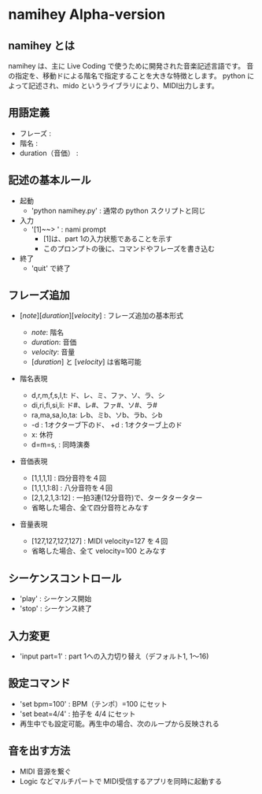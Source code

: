 
# namihey Alpha-version

## namihey とは

namihey は、主に Live Coding で使うために開発された音楽記述言語です。
音の指定を、移動ドによる階名で指定することを大きな特徴とします。
python によって記述され、mido というライブラリにより、MIDI出力します。


## 用語定義

- フレーズ :
- 階名 :
- duration（音価） :


## 記述の基本ルール

- 起動
    - 'python namihey.py'  : 通常の python スクリプトと同じ
- 入力
    - '[1]~~> ' : nami prompt
        - [1]は、part 1の入力状態であることを示す
        - このプロンプトの後に、コマンドやフレーズを書き込む
- 終了
    - 'quit' で終了

## フレーズ追加

- [*note*][*duration*][*velocity*] : フレーズ追加の基本形式
    - *note*: 階名
    - *duration*: 音価
    - *velocity*: 音量
    - [*duration*] と [*velocity*] は省略可能

- 階名表現
    - d,r,m,f,s,l,t: ド、レ、ミ、ファ、ソ、ラ、シ
    - di,ri,fi,si,li: ド#、レ#、ファ#、ソ#、ラ#
    - ra,ma,sa,lo,ta: レb、ミb、ソb、ラb、シb
    - -d : 1オクターブ下のド、 +d : 1オクターブ上のド
    - x: 休符
    - d=m=s, : 同時演奏

- 音価表現
    - [1,1,1,1] : 四分音符を４回
    - [1,1,1,1:8] : 八分音符を４回
    - [2,1,2,1,3:12] : 一拍3連(12分音符)で、タータタータター
    - 省略した場合、全て四分音符とみなす

- 音量表現
    - [127,127,127,127] : MIDI velocity=127 を４回
    - 省略した場合、全て velocity=100 とみなす

## シーケンスコントロール

- 'play' : シーケンス開始
- 'stop' : シーケンス終了

## 入力変更

- 'input part=1' : part 1への入力切り替え（デフォルト1, 1〜16)

## 設定コマンド

- 'set bpm=100' : BPM（テンポ）=100 にセット
- 'set beat=4/4' : 拍子を 4/4 にセット
- 再生中でも設定可能。再生中の場合、次のループから反映される

## 音を出す方法

- MIDI 音源を繋ぐ
- Logic などマルチパートで MIDI受信するアプリを同時に起動する
